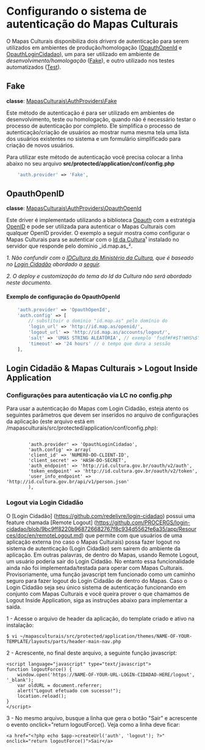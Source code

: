 # Configurando o sistema de autenticação do Mapas Culturais
O Mapas Culturais disponibiliza dois _drivers_ de autenticação para serem utilizados em ambientes de produção/homologação ([OpauthOpenId](#OpauthOpenId) e [OpauthLoginCidadao](#OpauthLoginCidadao)), um para ser utilizado em ambiente de _desenvolvimento/homologação_ ([Fake](#Fake)), e outro utilizado nos testes automatizados ([Test](../src/protected/application/lib/MapasCulturais/AuthProviders/Test.php)).

## Fake
**classe**: [MapasCulturais\AuthProviders\Fake](../src/protected/application/lib/MapasCulturais/AuthProviders/Fake.php)

Este método de autenticação é para ser utilizado em ambientes de desenvolvimento, teste ou homologação, quando não é necessário testar o processo de autenticação por completo. Ele simplifica o processo de autenticação/criação de usuários ao mostrar numa mesma tela uma lista dos usuários existentes no sistema e um formulário simplificado para criação de novos usuários.

Para utilizar este método de autenticação você precisa colocar a linha abaixo no seu arquivo **src/protected/application/conf/config.php**
```PHP
    'auth.provider' => 'Fake',
```

## OpauthOpenID
**classe**: [MapasCulturais\AuthProviders\OpauthOpenId](../src/protected/application/lib/MapasCulturais/AuthProviders/OpauthOpenId.php)

Este driver é implementado utilizando a biblioteca [Opauth](http://opauth.org/) com a estratégia [OpenID](https://github.com/opauth/openid) e pode ser utilizada para autenticar o Mapas Culturais com qualquer OpenID provider. 
O exemplo a seguir mostra como configurar o Mapas Culturais para se autenticar com o [Id da Cultura](https://github.com/hacklabr/mapasculturais-openid)¹ instalado no servidor que responde pelo domínio _id.map.as_². 

_1. Não confundir com o [IDCultura do Ministério da Cultura](id.cultura.gov.br), que é baseado no [Login Cidadão](https://github.com/PROCERGS/login-cidadao/) abordado a [seguir](#OpauthLoginCidadao)._

_2. O deploy e customização do tema do Id da Cultura não será abordado neste documento._

#### Exemplo de configuração do OpauthOpenId
```PHP
    'auth.provider' => 'OpauthOpenId',
    'auth.config' => [
        // substituir o dominio "id.map.as" pelo domínio do
        'login_url' => 'http://id.map.as/openid/', 
        'logout_url' => 'http://id.map.as/accounts/logout/', 
        'salt' => 'UMAS STRING ALEATÓRIA', // exemplo 'fsdf#F#$T!WHS%$Y%HThw45h45h$%H45h42y45.$$234'
        'timeout' => '24 hours' // o tempo que dura a sessão
    ],
```

## Login Cidadão & Mapas Culturais > Logout Inside Application

### Configurações para autenticação via LC no config.php

Para usar a autenticação do Mapas com Login Cidadão, esteja atento os seguintes parâmetros que devem ser inseridos no arquivo de configurações da aplicação (este arquivo está em /mapasculturais/src/protected/application/conf/config.php): 

```

        'auth.provider' => 'OpauthLoginCidadao',
        'auth.config' => array(
        'client_id' => 'NUMERO-DO-CLIENT-ID',
        'client_secret' => 'HASH-DO-SECRET',
	    'auth_endpoint' => 'http://id.cultura.gov.br/oauth/v2/auth',
        'token_endpoint' => 'http://id.cultura.gov.br/oauth/v2/token',
        'user_info_endpoint' => 'http://id.cultura.gov.br/api/v1/person.json'
        ),
```

### Logout via Login Cidadão

O [Login Cidadão] (https://github.com/redelivre/login-cidadao) possui uma feature chamada [Remote Logout] (https://github.com/PROCERGS/login-cidadao/blob/9bc9ff8220b968726682767f8c934d5562fe6a35/app/Resources/doc/en/remoteLogout.md) que permite com que usuários de uma aplicação externa (no caso o Mapas Culturais) possa fazer logout no sistema de autenticação (Login Cidadão) sem sairem do ambiente da aplicação. Em outras palavras, de dentro do Mapas, usando Remote Logout, um usuário poderia sair do Login Cidadão. No entanto essa funcionalidade ainda não foi implementada/testada para operar com Mapas Culturais. Provisoriamente, uma função javascript tem funcionado como um caminho seguro para fazer logout do Login Cidadão de dentro do Mapas. Caso o Login Cidadão seja seu único sistema de autenticação funcionando em conjunto com Mapas Culturais e você queira prover o que chamamos de Logout Inside Application, siga as instruções abaixo para implementar a saída. 

1 - Acesse o arquivo de header da aplicação, do template criado e ativo na instalação:

```
$ vi ~/mapasculturais/src/protected/application/themes/NAME-OF-YOUR-TEMPLATE/layouts/parts/header-main-nav.php
```
2 - Acrescente, no final deste arquivo, a seguinte função javascript:  

```
<script language="javascript" type="text/javascript">
function logoutForce() {
    window.open('https://NAME-OF-YOUR-URL-LOGIN-CIDADAO-HERE/logout', '_blank');
    var oldURL = document.referrer;
    alert("Logout efetuado com sucesso!");
    location.reload();
}
</script>
```
3 - No mesmo arquivo, busque a linha que gera o botão "Sair" e acrescente o evento onclick="return logoutForce(). Veja como a linha deve ficar: 

```
<a href="<?php echo $app->createUrl('auth', 'logout'); ?>" onclick="return logoutForce()">Sair</a>
```

